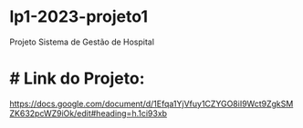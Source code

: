 # lp1-2023-projeto1
Projeto Sistema de Gestão de Hospital

# # Link do Projeto: 
https://docs.google.com/document/d/1Efqa1YjVfuy1CZYGO8iI9Wct9ZgkSMZK632pcWZ9iOk/edit#heading=h.1ci93xb
